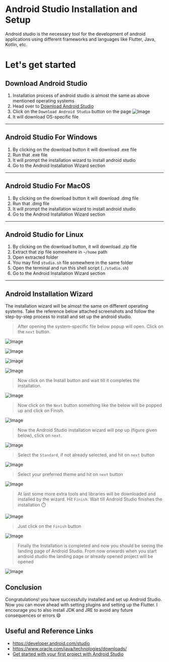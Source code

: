 # Android Studio Installation and Setup

Android studio is the necessary tool for the development of android applications using different frameworks and languages like Flutter, Java, Kotlin, etc. 

# Let's get started

## Download Android Studio
1.  Installation process of android studio is almost the same as above mentioned operating systems
2.  Head over to [Download Android Studio](https://developer.android.com/studio)
3.  Click on the `Download Android Studio` button on the page
![Image](https://i.im.ge/2022/07/04/uUtQvc.png)
4.  It will download OS-specific file
---
## Android Studio For Windows
1. By clicking on the download button it will download .exe file
2. Run that .exe file
3. It will prompt the installation wizard to install android studio
4. Go to the Android Installation Wizard section
---
## Android Studio For MacOS
1. By clicking on the download button it will download .dmg file
2. Run that .dmg file
3. It will prompt the installation wizard to install android studio
4. Go to the Android Installation Wizard section
---
## Android Studio for Linux
1. By clicking on the download button, it will download .zip file
2. Extract that zip file somewhere in `~/home` path
3. Open extracted folder
4. You may find `studio.sh` file somewhere in the same folder
5. Open the terminal and run this shell script (`./studio.sh`)
6. Go to the Android Installation Wizard section
---
## Android Installation Wizard

The installation wizard will be almost the same on different operating systems. Take the reference below attached screenshots and follow the step-by-step process to install and set up the android studio.

>After opening the system-specific file below popup will open. Click on the `next` button.

![Image](https://i.im.ge/2022/07/04/uUtJPK.png)

![Image](https://i.im.ge/2022/07/04/uUtG98.png)

![Image](https://i.im.ge/2022/07/04/uUyTLY.png)

![Image](https://i.im.ge/2022/07/04/uUyo3D.png)

>Now click on the Install button and wait till it completes the installation.

![Image](https://i.im.ge/2022/07/04/uUyXn4.png)

>Now click on the `Next` button something like the below will be popped up and click on Finish.

![Image](https://i.im.ge/2022/07/04/uUyrqC.png)

>Now the Android Studio installation wizard will pop up (figure given below), click on `next`.

![Image](https://i.im.ge/2022/07/04/uUCMED.png)
>Select the `Standard`, if not already selected, and hit on `next` button 

![Image](https://i.im.ge/2022/07/04/uUCSIr.png)

>Select your preferred theme and hit on `next` button

![Image](https://i.im.ge/2022/07/04/uUCqJ0.png)

>At last some more extra tools and libraries will be downloaded and installed by the wizard. Hit `Finish`. Wait till Android Studio finishes the installation ⏱️

![Image](https://i.im.ge/2022/07/04/uUC6PF.png)

>Just click on the `Finish` button

![Image](https://i.im.ge/2022/07/04/uUCEQh.png)

>Finally the Installation is completed and now you should be seeing the landing page of Android Studio. From now onwards when you start android studio the landing page or already opened project will be opened

![Image](https://i.im.ge/2022/07/04/uUCvq0.png) 

## Conclusion
Congratulations! you have successfully installed and set up Android Studio. Now you can move ahead with setting plugins and setting up the Flutter. I encourage you to also install JDK and JRE to avoid any future consequences or errors 😄

## Useful and Reference Links
- https://developer.android.com/studio
- https://www.oracle.com/java/technologies/downloads/
- [Get started with your first project with Android Studio](https://grappus-levelup.notion.site/Flutter-Dart-Setup-03e2773fe1e743fa9adadfa4d5dfa92e)
